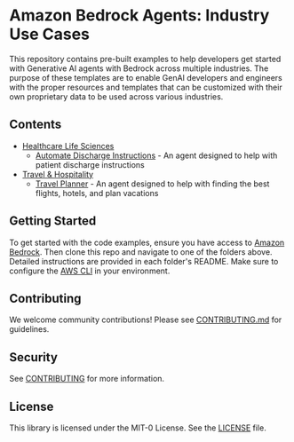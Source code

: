 # Amazon Bedrock Agents: Industry Use Cases 

This repository contains pre-built examples to help developers get started with Generative AI agents with Bedrock across multiple industries. The purpose of these templates are to enable GenAI developers and engineers with the proper resources and templates that can be customized with their own proprietary data to be used across various industries.

## Contents

- [Healthcare Life Sciences](healthcare-life-sciences)
    - [Automate Discharge Instructions](healthcare-life-sciences/automate-discharge-instructions) - An agent designed to help with patient discharge instructions
- [Travel & Hospitality](travel-hospitality)
    - [Travel Planner](travel-hospitality/travel-planner) - An agent designed to help with finding the best flights, hotels, and plan vacations

## Getting Started

To get started with the code examples, ensure you have access to [Amazon Bedrock](https://aws.amazon.com/bedrock/). Then clone this repo and navigate to one of the folders above. Detailed instructions are provided in each folder's README. Make sure to configure the [AWS CLI](https://docs.aws.amazon.com/cli/latest/userguide/cli-chap-configure.html) in your environment.

## Contributing

We welcome community contributions! Please see [CONTRIBUTING.md](CONTRIBUTING.md) for guidelines.

## Security

See [CONTRIBUTING](CONTRIBUTING.md#security-issue-notifications) for more information.

## License

This library is licensed under the MIT-0 License. See the [LICENSE](LICENSE) file.
